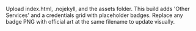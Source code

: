 Upload index.html, .nojekyll, and the assets folder. This build adds 'Other Services' and a credentials grid with placeholder badges. Replace any badge PNG with official art at the same filename to update visually.